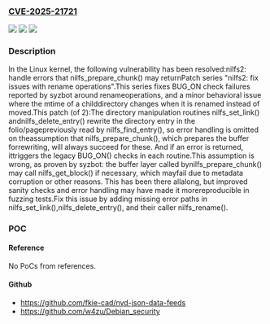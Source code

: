 ### [CVE-2025-21721](https://cve.mitre.org/cgi-bin/cvename.cgi?name=CVE-2025-21721)
![](https://img.shields.io/static/v1?label=Product&message=Linux&color=blue)
![](https://img.shields.io/static/v1?label=Version&message=2ba466d74ed74f073257f86e61519cb8f8f46184%3C%20b38c6c260c2415c7f0968871305e7a093daabb4c%20&color=brighgreen)
![](https://img.shields.io/static/v1?label=Vulnerability&message=n%2Fa&color=brighgreen)

### Description

In the Linux kernel, the following vulnerability has been resolved:nilfs2: handle errors that nilfs_prepare_chunk() may returnPatch series "nilfs2: fix issues with rename operations".This series fixes BUG_ON check failures reported by syzbot around renameoperations, and a minor behavioral issue where the mtime of a childdirectory changes when it is renamed instead of moved.This patch (of 2):The directory manipulation routines nilfs_set_link() andnilfs_delete_entry() rewrite the directory entry in the folio/pagepreviously read by nilfs_find_entry(), so error handling is omitted on theassumption that nilfs_prepare_chunk(), which prepares the buffer forrewriting, will always succeed for these.  And if an error is returned, ittriggers the legacy BUG_ON() checks in each routine.This assumption is wrong, as proven by syzbot: the buffer layer called bynilfs_prepare_chunk() may call nilfs_get_block() if necessary, which mayfail due to metadata corruption or other reasons.  This has been there allalong, but improved sanity checks and error handling may have made it morereproducible in fuzzing tests.Fix this issue by adding missing error paths in nilfs_set_link(),nilfs_delete_entry(), and their caller nilfs_rename().

### POC

#### Reference
No PoCs from references.

#### Github
- https://github.com/fkie-cad/nvd-json-data-feeds
- https://github.com/w4zu/Debian_security

